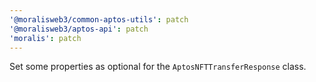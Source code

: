 ```yaml
---
'@moralisweb3/common-aptos-utils': patch
'@moralisweb3/aptos-api': patch
'moralis': patch
---
```


Set some properties as optional for the `AptosNFTTransferResponse` class.
